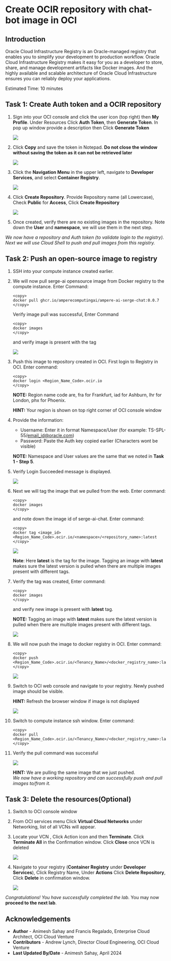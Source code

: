# Create OCIR repository with chat-bot image in OCI

## Introduction

Oracle Cloud Infrastructure Registry is an Oracle-managed registry that enables you to simplify your development to production workflow. Oracle Cloud Infrastructure Registry makes it easy for you as a developer to store, share, and manage development artifacts like Docker images. And the highly available and scalable architecture of Oracle Cloud Infrastructure ensures you can reliably deploy your applications.

Estimated Time: 10 minutes

## Task 1: Create Auth token and a OCIR repository

1. Sign into your OCI console and click the user icon (top right)  then **My Profile**. Under Resources Click **Auth Token**, then **Generate Token**. In pop up window provide a description then Click **Generate Token**

     ![](images/auth_token1.png " ")

2.  Click **Copy** and save the token in Notepad. **Do not close the window without saving the token as it can not be retrieved later**

     ![](images/auth_token_2.png " ")

3. Click the **Navigation Menu** in the upper left, navigate to **Developer Services**, and select **Container Registry**.

	![](https://oracle-livelabs.github.io/common/images/console/developer-container-registry.png " ")

4. Click **Create Repository**. Provide Repository name (all Lowercase), Check **Public** for **Access**, Click **Create Repository**

    ![](images/container_registory.png " ")

5. Once created, verify there are no existing images in the repository. Note down the **User** and **namespace**, we will use them in the next step.


*We now have a repository and Auth token (to validate login to the registry). Next we will use Cloud Shell to push and pull images from this registry.*

## Task 2: Push an open-source image to registry

1. SSH into your compute instance created earlier. 

2. We will now pull serge-ai opensource image from Docker registry to the compute instance. Enter Command:

    ```
    <copy>
    docker pull ghcr.io/amperecomputingai/ampere-ai-serge-chat:0.0.7
    </copy>
    ```
    Verify image pull was successful, Enter Command
    ```
    <copy>
    docker images
    </copy>
    ```
    and verify image is present with the tag

     ![](images/docker_pull.png " ")

3. Push this image to repository created in OCI. First login to Registry in OCI. Enter command:

    ```
    <copy>
    docker login <Region_Name_Code>.ocir.io
    </copy>
    ```

    **NOTE:** Region name code are, fra for Frankfurt, iad for Ashburn, lhr for London, phx for Phoenix.

    **HINT:** Your region is shown on top right corner of OCI console window

4. Provide the information:

    - Username:  Enter it in format Namespace/User (for example: TS-SPL-55/email_id@oracle.com)
    - Password: Paste the Auth key copied earlier (Characters wont be visible)

    **NOTE:** Namespace and User values are the same that we noted in **Task 1 - Step 5**.

5. Verify Login Succeeded message is displayed.
    
    ![](images/login_success.png " ")

6. Next we will tag the image that we pulled from the web. Enter command:

    ```
    <copy>
    docker images
    </copy>
    ```
    and note down the image id of serge-ai-chat. Enter command:

    ```
    <copy>
    docker tag <image_id>  <Region_Name_Code>.ocir.io/<namespace>/<repository_name>:latest
    </copy>
    ```

    ![](images/docker_tag.png " ")

    **Note**: Here **latest** is the tag for the image. Tagging an image with **latest** makes sure the latest version is pulled when there are multiple images present with different tags.

7. Verify the tag was created, Enter command:

    ```
    <copy>
    docker images
    </copy>
    ```
    and verify new image is present with **latest** tag.

    **NOTE:** Tagging an image with **latest** makes sure the latest version is pulled when there are multiple images present with different tags.

     ![](images/docker_images.png " ")

8. We will now push the image to docker registry in OCI. Enter command:

    ```
    <copy>
    docker push <Region_Name_Code>.ocir.io/<Tenancy_Name>/<docker_registry_name>:latest
    </copy>
    ```
    ![](images/docker_push.png " ")

9. Switch to OCI web console and navigate to your registry. Newly pushed image should be visible.

    **HINT:** Refresh the browser window if image is not displayed
    
    ![](images/repo_with_image.png " ")

10. Switch to compute instance ssh window. Enter command:

    ```
    <copy>
    docker pull <Region_Name_Code>.ocir.io/<Tenancy_Name>/<docker_registry_name>:latest
    </copy>  
    ```

11. Verify the pull command was successful

     ![](images/docker_pull_2.png " ")

    **HINT:** We are pulling the same image that we just pushed.<br/>
    *We now have a working repository and can successfully push and pull images to/from it.*

## Task 3: Delete the resources(Optional)

1. Switch to  OCI console window

2. From OCI services menu Click **Virtual Cloud Networks** under Networking, list of all VCNs will
appear.

3. Locate your VCN , Click Action icon and then **Terminate**. Click **Terminate All** in the Confirmation window. Click **Close** once VCN is deleted

     ![](images/delete_vcn.png " ")

4. Navigate to your registry (**Container Registry** under **Developer Services**), Click Registry Name, Under **Actions** Click **Delete Repository**, Click **Delete** in confirmation window.

     ![](images/ocir_hol42.png " ")

*Congratulations! You have successfully completed the lab.*
You may now **proceed to the next lab**.

## Acknowledgements
* **Author** - Animesh Sahay and Francis Regalado, Enterprise Cloud Architect, OCI Cloud Venture
* **Contributors** -  Andrew Lynch, Director Cloud Engineering, OCI Cloud Venture
* **Last Updated By/Date** - Animesh Sahay, April 2024
